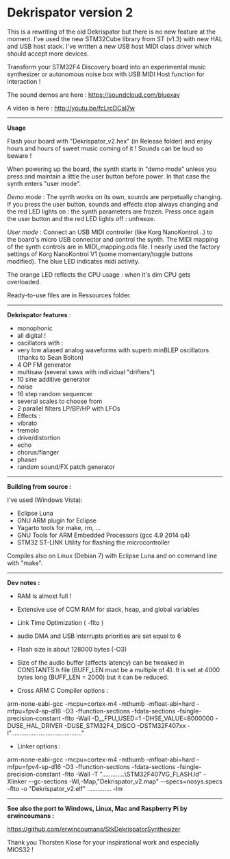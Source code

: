 Dekrispator version 2
===========

This is a rewriting of the old Dekrispator but there is no new feature at the moment.
I've used the new STM32Cube library from ST (v1.3) with new HAL and USB host stack.
I've written a new USB host MIDI class driver which should accept more devices.

Transform your STM32F4 Discovery board into an experimental music synthesizer or autonomous noise box with USB MIDI Host function for interaction !

The sound demos are here : https://soundcloud.com/bluexav

A video is here : http://youtu.be/fcLrcDCaI7w

- - - -

**Usage**

Flash your board with "Dekrispator_v2.hex" (in Release folder) and enjoy hours and hours of sweet music coming of it ! Sounds can be loud so beware !

When powering up the board, the synth starts in "demo mode" unless you press and maintain a little the user button before power. In that case the synth enters "user mode".

*Demo mode* : The synth works on its own, sounds are perpetually changing. If you press the user button, sounds and effects stop always changing and the red LED lights on : the synth parameters are frozen. Press once again the user button and the red LED lights off : unfreeze.

*User mode* : Connect an USB MIDI controller (like Korg NanoKontrol...) to the board's micro USB connector and control the synth.
The MIDI mapping of the synth controls are in MIDI_mapping.ods file. I nearly used the factory settings of Korg NanoKontrol V1 (some momentary/toggle buttons modified). The blue LED indicates midi activity.


The orange LED reflects the CPU usage : when it's dim CPU gets overloaded.

Ready-to-use files are in Ressources folder.

- - - -

**Dekrispator features** :

 * monophonic
 * all digital !
 * oscillators with :
  * very low aliased analog waveforms with superb minBLEP oscillators (thanks to Sean Bolton)
  * 4 OP FM generator
  * multisaw (several saws with individual "drifters")
  * 10 sine additive generator
  * noise
 * 16 step random sequencer
 * several scales to choose from
 * 2 parallel filters LP/BP/HP with LFOs
 * Effects :
  * vibrato
  * tremolo
  * drive/distortion
  * echo
  * chorus/flanger
  * phaser
 * random sound/FX patch generator

- - - -

**Building from source :**

I've used (Windows Vista):

* Eclipse Luna
* GNU ARM plugin for Eclipse
* Yagarto tools for make, rm, ...
* GNU Tools for ARM Embedded Processors (gcc 4.9 2014 q4) 
* STM32 ST-LINK Utility for flashing the microcontroller

Compiles also on Linux (Debian 7) with Eclipse Luna and on command line with "make".

- - - 

**Dev notes :**

* RAM is almost full !
* Extensive use of CCM RAM for stack, heap, and global variables
* Link Time Optimization ( -flto ) 
* audio DMA and USB interrupts priorities are set equal to 6
* Flash size is about 128000 bytes (-O3)
* Size of the audio buffer (affects latency) can be tweaked in CONSTANTS.h file (BUFF_LEN must be a multiple of 4).
It is set at 4000 bytes long (BUFF_LEN = 2000) but it can be reduced.

* Cross ARM C Compiler options :

arm-none-eabi-gcc -mcpu=cortex-m4 -mthumb -mfloat-abi=hard -mfpu=fpv4-sp-d16 -O3 -ffunction-sections -fdata-sections  -fsingle-precision-constant -flto -Wall -D__FPU_USED=1 -DHSE_VALUE=8000000 -DUSE_HAL_DRIVER -DUSE_STM32F4_DISCO -DSTM32F407xx -I"........................................."

* Linker options :

arm-none-eabi-gcc -mcpu=cortex-m4 -mthumb -mfloat-abi=hard -mfpu=fpv4-sp-d16 -O3 -ffunction-sections -fdata-sections  -fsingle-precision-constant -flto -Wall -T ".............\STM32F407VG_FLASH.ld" -Xlinker --gc-sections -Wl,-Map,"Dekrispator_v2.map" --specs=nosys.specs -flto -o "Dekrispator_v2.elf"  ..............  -lm
  
- - - 
**See also the port to Windows, Linux, Mac and Raspberry Pi  by erwincoumans :**

 https://github.com/erwincoumans/StkDekrispatorSynthesizer
 
 Thank you Thorsten Klose for your inspirational work and especially MIOS32 !
